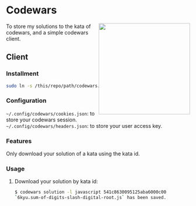 # Codewars
<a href="https://www.codewars.com/users/TangliziGit"><img style="float: right" width="250px" src="https://www.codewars.com/users/TangliziGit/badges/large"></a>

To store my solutions to the kata of codewars, and a simple codewars client.

## Client

### Installment

```bash
sudo ln -s /this/repo/path/codewars.py /usr/bin/codewars
```

### Configuration

`~/.config/codewars/cookies.json`: to store your codewars session.  
`~/.config/codewars/headers.json`: to store your user access key.


### Features

Only download your solution of a kata using the kata id.

### Usage

1. Download your solution by kata id:  
    ```bash
    $ codewars solution -l javascript 541c8630095125aba6000c00
    `6kyu.sum-of-digits-slash-digital-root.js` has been saved.
    ```
